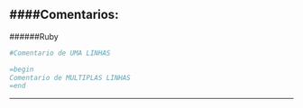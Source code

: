 ####Comentarios:
---
######Ruby
```ruby
#Comentario de UMA LINHAS

=begin
Comentario de MULTIPLAS LINHAS
=end

```

---
